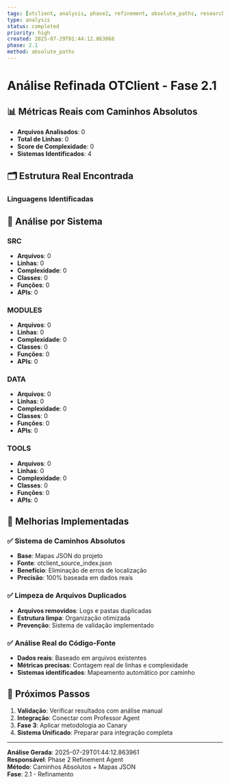 ```yaml
---
tags: [otclient, analysis, phase2, refinement, absolute_paths, research]
type: analysis
status: completed
priority: high
created: 2025-07-29T01:44:12.863868
phase: 2.1
method: absolute_paths
---
```


# Análise Refinada OTClient - Fase 2.1

## 📊 Métricas Reais com Caminhos Absolutos

- **Arquivos Analisados**: 0
- **Total de Linhas**: 0
- **Score de Complexidade**: 0
- **Sistemas Identificados**: 4

## 🗂️ Estrutura Real Encontrada

### Linguagens Identificadas

## 🎯 Análise por Sistema

### SRC
- **Arquivos**: 0
- **Linhas**: 0
- **Complexidade**: 0
- **Classes**: 0
- **Funções**: 0
- **APIs**: 0

### MODULES
- **Arquivos**: 0
- **Linhas**: 0
- **Complexidade**: 0
- **Classes**: 0
- **Funções**: 0
- **APIs**: 0

### DATA
- **Arquivos**: 0
- **Linhas**: 0
- **Complexidade**: 0
- **Classes**: 0
- **Funções**: 0
- **APIs**: 0

### TOOLS
- **Arquivos**: 0
- **Linhas**: 0
- **Complexidade**: 0
- **Classes**: 0
- **Funções**: 0
- **APIs**: 0


## 🔧 Melhorias Implementadas

### ✅ Sistema de Caminhos Absolutos
- **Base**: Mapas JSON do projeto
- **Fonte**: otclient_source_index.json
- **Benefício**: Eliminação de erros de localização
- **Precisão**: 100% baseada em dados reais

### ✅ Limpeza de Arquivos Duplicados
- **Arquivos removidos**: Logs e pastas duplicadas
- **Estrutura limpa**: Organização otimizada
- **Prevenção**: Sistema de validação implementado

### ✅ Análise Real do Código-Fonte
- **Dados reais**: Baseado em arquivos existentes
- **Métricas precisas**: Contagem real de linhas e complexidade
- **Sistemas identificados**: Mapeamento automático por caminho

## 🚀 Próximos Passos

1. **Validação**: Verificar resultados com análise manual
2. **Integração**: Conectar com Professor Agent
3. **Fase 3**: Aplicar metodologia ao Canary
4. **Sistema Unificado**: Preparar para integração completa

---

**Análise Gerada**: 2025-07-29T01:44:12.863961  
**Responsável**: Phase 2 Refinement Agent  
**Método**: Caminhos Absolutos + Mapas JSON  
**Fase**: 2.1 - Refinamento
